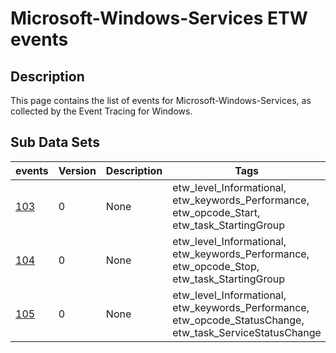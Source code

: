 # Microsoft-Windows-Services ETW events

## Description
This page contains the list of events for Microsoft-Windows-Services, as collected by the Event Tracing for Windows.

## Sub Data Sets
|events|Version|Description|Tags|
|---|---|---|---|
|[103](events/event-103.md)|0|None|etw_level_Informational, etw_keywords_Performance, etw_opcode_Start, etw_task_StartingGroup|
|[104](events/event-104.md)|0|None|etw_level_Informational, etw_keywords_Performance, etw_opcode_Stop, etw_task_StartingGroup|
|[105](events/event-105.md)|0|None|etw_level_Informational, etw_keywords_Performance, etw_opcode_StatusChange, etw_task_ServiceStatusChange|
